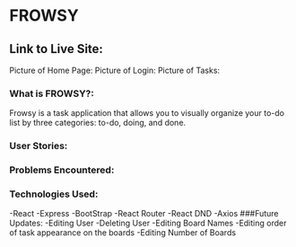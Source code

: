 # FROWSY

## Link to Live Site:

Picture of Home Page:
Picture of Login:
Picture of Tasks:

### What is FROWSY?:

Frowsy is a task application that allows you to visually organize your to-do list by three categories: to-do, doing, and done.

### User Stories:

### Problems Encountered:

### Technologies Used:

-React
-Express
-BootStrap
-React Router
-React DND
-Axios
###Future Updates:
-Editing User
-Deleting User
-Editing Board Names
-Editing order of task appearance on the boards
-Editing Number of Boards
